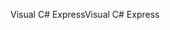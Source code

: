 <span data-ttu-id="0ff8a-101">Visual C# Express</span><span class="sxs-lookup"><span data-stu-id="0ff8a-101">Visual C# Express</span></span>